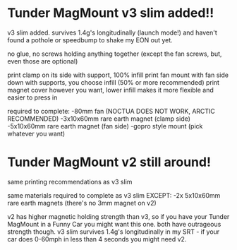 # Tunder MagMount v3 slim added!!

v3 slim added.  survives 1.4g's longitudinally (launch mode!) and haven't found a pothole or speedbump to shake my EON out yet.

no glue, no screws holding anything together (except the fan screws, but, even those are optional)

print clamp on its side with support, 100% infill
print fan mount with fan side down with supports, you choose infill (50% or more recommended)
print magnet cover however you want, lower infill makes it more flexible and easier to press in 

required to complete: 
-80mm fan (NOCTUA DOES NOT WORK, ARCTIC RECOMMENDED)
-3x10x60mm rare earth magnet (clamp side)
-5x10x60mm rare earth magnet (fan side)
-gopro style mount (pick whatever you want)

# Tunder MagMount v2 still around!

same printing recommendations as v3 slim 

same materials required to complete as v3 slim EXCEPT:
-2x 5x10x60mm rare earth magnets (there's no 3mm magnet on v2)

v2 has higher magnetic holding strength than v3, so if you have your Tunder MagMount in a Funny Car you might want this one.  both have outrageous strength though.  v3 slim survives 1.4g's longitudinally in my SRT - if your car does 0-60mph in less than 4 seconds you might need v2.  
